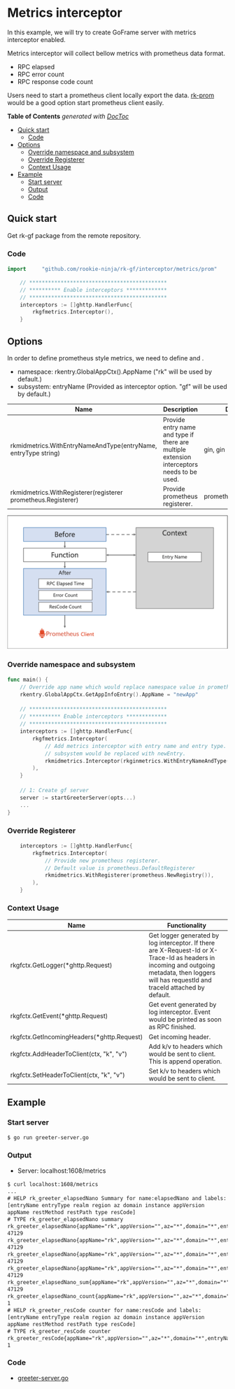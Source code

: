 # Metrics interceptor
In this example, we will try to create GoFrame server with metrics interceptor enabled.

Metrics interceptor will collect bellow metrics with prometheus data format.
- RPC elapsed
- RPC error count
- RPC response code count

Users need to start a prometheus client locally export the data.
[rk-prom](https://github.com/rookie-ninja/rk-prom) would be a good option start prometheus client easily.

<!-- START doctoc generated TOC please keep comment here to allow auto update -->
<!-- DON'T EDIT THIS SECTION, INSTEAD RE-RUN doctoc TO UPDATE -->
**Table of Contents**  *generated with [DocToc](https://github.com/thlorenz/doctoc)*

- [Quick start](#quick-start)
  - [Code](#code)
- [Options](#options)
  - [Override namespace and subsystem](#override-namespace-and-subsystem)
  - [Override Registerer](#override-registerer)
  - [Context Usage](#context-usage)
- [Example](#example)
  - [Start server](#start-server)
  - [Output](#output)
  - [Code](#code-1)

<!-- END doctoc generated TOC please keep comment here to allow auto update -->

## Quick start
Get rk-gf package from the remote repository.

### Code
```go
import     "github.com/rookie-ninja/rk-gf/interceptor/metrics/prom"
```
```go
    // ********************************************
    // ********** Enable interceptors *************
    // ********************************************
	interceptors := []ghttp.HandlerFunc{
        rkgfmetrics.Interceptor(),
    }
```

## Options
In order to define prometheus style metrics, we need to define <namespace> and <subsystem>.
- namespace: rkentry.GlobalAppCtx().AppName ("rk" will be used by default.)
- subsystem: entryName (Provided as interceptor option. "gf" will be used by default.)

| Name | Description | Default Values |
| ---- | ---- | ---- |
| rkmidmetrics.WithEntryNameAndType(entryName, entryType string) | Provide entry name and type if there are multiple extension interceptors needs to be used. | gin, gin |
| rkmidmetrics.WithRegisterer(registerer prometheus.Registerer) | Provide prometheus registerer. | prometheus.DefaultRegisterer |

![arch](img/arch.png)

### Override namespace and subsystem
```go
func main() {
    // Override app name which would replace namespace value in prometheus.
    rkentry.GlobalAppCtx.GetAppInfoEntry().AppName = "newApp"

    // ********************************************
    // ********** Enable interceptors *************
    // ********************************************
	interceptors := []ghttp.HandlerFunc{
        rkgfmetrics.Interceptor(
            // Add metrics interceptor with entry name and entry type.
            // subsystem would be replaced with newEntry.
            rkmidmetrics.Interceptor(rkginmetrics.WithEntryNameAndType("newEntry", "gf")),
        ),
    }

    // 1: Create gf server
    server := startGreeterServer(opts...)
    ...
}
```

### Override Registerer
```go
	interceptors := []ghttp.HandlerFunc{
        rkgfmetrics.Interceptor(
            // Provide new prometheus registerer.
            // Default value is prometheus.DefaultRegisterer
            rkmidmetrics.WithRegisterer(prometheus.NewRegistry()),
        ),
    }
```

### Context Usage
| Name | Functionality |
| ------ | ------ |
| rkgfctx.GetLogger(*ghttp.Request) | Get logger generated by log interceptor. If there are X-Request-Id or X-Trace-Id as headers in incoming and outgoing metadata, then loggers will has requestId and traceId attached by default. |
| rkgfctx.GetEvent(*ghttp.Request) | Get event generated by log interceptor. Event would be printed as soon as RPC finished. |
| rkgfctx.GetIncomingHeaders(*ghttp.Request) | Get incoming header. |
| rkgfctx.AddHeaderToClient(ctx, "k", "v") | Add k/v to headers which would be sent to client. This is append operation. |
| rkgfctx.SetHeaderToClient(ctx, "k", "v") | Set k/v to headers which would be sent to client. |

## Example
### Start server
```shell script
$ go run greeter-server.go
```

### Output
- Server: localhost:1608/metrics
```shell script
$ curl localhost:1608/metrics
...
# HELP rk_greeter_elapsedNano Summary for name:elapsedNano and labels:[entryName entryType realm region az domain instance appVersion appName restMethod restPath type resCode]
# TYPE rk_greeter_elapsedNano summary
rk_greeter_elapsedNano{appName="rk",appVersion="",az="*",domain="*",entryName="greeter",entryType="gf",instance="lark.local",realm="*",region="*",resCode="200",restMethod="GET",restPath="/rk/v1/greeter",type="gf",quantile="0.5"} 47129
rk_greeter_elapsedNano{appName="rk",appVersion="",az="*",domain="*",entryName="greeter",entryType="gf",instance="lark.local",realm="*",region="*",resCode="200",restMethod="GET",restPath="/rk/v1/greeter",type="gf",quantile="0.9"} 47129
rk_greeter_elapsedNano{appName="rk",appVersion="",az="*",domain="*",entryName="greeter",entryType="gf",instance="lark.local",realm="*",region="*",resCode="200",restMethod="GET",restPath="/rk/v1/greeter",type="gf",quantile="0.99"} 47129
rk_greeter_elapsedNano{appName="rk",appVersion="",az="*",domain="*",entryName="greeter",entryType="gf",instance="lark.local",realm="*",region="*",resCode="200",restMethod="GET",restPath="/rk/v1/greeter",type="gf",quantile="0.999"} 47129
rk_greeter_elapsedNano_sum{appName="rk",appVersion="",az="*",domain="*",entryName="greeter",entryType="gf",instance="lark.local",realm="*",region="*",resCode="200",restMethod="GET",restPath="/rk/v1/greeter",type="gf"} 47129
rk_greeter_elapsedNano_count{appName="rk",appVersion="",az="*",domain="*",entryName="greeter",entryType="gf",instance="lark.local",realm="*",region="*",resCode="200",restMethod="GET",restPath="/rk/v1/greeter",type="gf"} 1
# HELP rk_greeter_resCode counter for name:resCode and labels:[entryName entryType realm region az domain instance appVersion appName restMethod restPath type resCode]
# TYPE rk_greeter_resCode counter
rk_greeter_resCode{appName="rk",appVersion="",az="*",domain="*",entryName="greeter",entryType="gf",instance="lark.local",realm="*",region="*",resCode="200",restMethod="GET",restPath="/rk/v1/greeter",type="gf"} 1
```

### Code
- [greeter-server.go](greeter-server.go)
